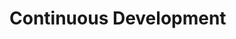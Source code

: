 # Continuous Development
<!--
TODO: Continuous Development (CI/CD)
- [ ] Explain that it is abstracted behind the GUI
- [ ] Keeping the engine up-to-date  
- [ ] Release strategy explained
  - [ ] `dev` vs `app`
  - [ ] When to use which
    - [ ] Latest features with the latest bugs
    - [ ] Stability and Feature-Lock
- [ ] `npm`
  - [ ] `npm install`
  - [ ] `npm run dev`
  - [ ] `npm run dev-reinit`
        removes everything that is not in the filesystem
        wipes the database and starts fresh
        changes you made get wiped out, but not your projects
  - [ ] `npm run clean-node-modules` forces reinstall. Should be internal
-->

